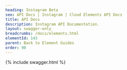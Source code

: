 ```yaml
---
heading: Instagram Beta
seo: API Docs | Instagram | Cloud Elements API Docs
title: API Docs
description: Instagram API Documentation.
layout: swagger-only
breadcrumbs: /docs/elements.html
elementId: 143
parent: Back to Element Guides
order: 90
---
```


{% include swagger.html %}
